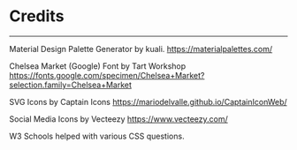 # Credits
---

Material Design Palette Generator by kuali.
https://materialpalettes.com/

Chelsea Market (Google) Font by Tart Workshop
https://fonts.google.com/specimen/Chelsea+Market?selection.family=Chelsea+Market

SVG Icons by Captain Icons
https://mariodelvalle.github.io/CaptainIconWeb/

Social Media Icons by Vecteezy
https://www.vecteezy.com/

W3 Schools helped with various CSS questions.
